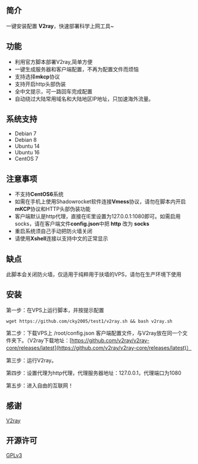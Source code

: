 ## 简介 ##

一键安装配置 **V2ray**，快速部署科学上网工具~

## 功能 ##

- 利用官方脚本部署V2ray,简单方便
- 一键生成服务器和客户端配置，不再为配置文件而烦恼
- 支持选择**mkcp**协议
- 支持开启http头部伪装
- 全中文提示，可一路回车完成配置
- 自动绕过大陆常用域名和大陆地区IP地址，只加速海外流量。

## 系统支持 ##

- Debian 7
- Debian 8
- Ubuntu 14
- Ubuntu 16
- CentOS 7

## 注意事项 ##

- 不支持**CentOS6**系统
- 如需在手机上使用Shadowrocket软件连接**Vmess**协议，请勿在脚本内开启**mKCP**协议和HTTP头部伪装功能
- 客户端默认是http代理，直接在IE里设置为127.0.0.1:1080即可。如需启用socks，请在客户端文件**config.json**中把 **http** 改为 **socks**
- 重启系统须自己手动把防火墙关闭
- 请使用**Xshell**连接以支持中文的正常显示

## 缺点 ##
此脚本会关闭防火墙，仅适用于纯粹用于扶墙的VPS，请勿在生产环境下使用

## 安装 ##
第一步：在VPS上运行脚本，并按提示配置

    wget https://github.com/cky2005/test1/v2ray.sh && bash v2ray.sh

第二步：下载VPS上 /root/config.json 客户端配置文件，与V2ray放在同一个文件夹下。（V2ray下载地址：[https://github.com/v2ray/v2ray-core/releases/latest](https://github.com/v2ray/v2ray-core/releases/latest)）

第三步：运行V2ray。

第四步：设置代理为http代理，代理服务器地址：127.0.0.1，代理端口为1080

第五步：进入自由的互联网！

## 感谢 ##

[V2ray](https://v2ray.com "V2ray")

## 开源许可 ##

[GPLv3](https://github.com/FunctionClub/V2ray-Bash/blob/master/LICENSE "GPLV3")